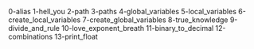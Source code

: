 0-alias 1-hell_you 2-path 3-paths 4-global_variables 5-local_variables 6-create_local_variables 7-create_global_variables 8-true_knowledge 9-divide_and_rule 10-love_exponent_breath 11-binary_to_decimal 12-combinations 13-print_float
